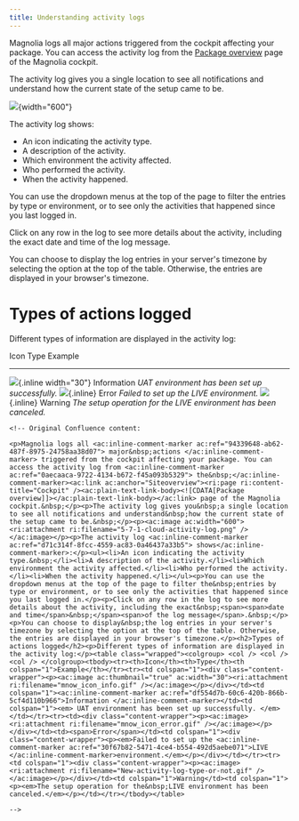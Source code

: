 ```yaml
---
title: Understanding activity logs
---
```


Magnolia logs all major actions triggered from the cockpit affecting
your package. You can access the activity log from the [Package
overview](/Magnolia+Cloud/Cockpit#Siteoverview) page of the Magnolia
cockpit.

The activity log gives you a single location to see all notifications
and understand how the current state of the setup came to be.

![](/assets/cloud/5-7-1-cloud-activity-log.png){width="600"}

The activity log shows:

-   An icon indicating the activity type.
-   A description of the activity.
-   Which environment the activity affected.
-   Who performed the activity.
-   When the activity happened.

You can use the dropdown menus at the top of the page to filter the
entries by type or environment, or to see only the activities that
happened since you last logged in.

Click on any row in the log to see more details about the activity,
including the exact date and time of the log message.

You can choose to display the log entries in your server's timezone by
selecting the option at the top of the table. Otherwise, the entries are
displayed in your browser's timezone.

Types of actions logged
=======================

Different types of information are displayed in the activity log:

  Icon                                             Type          Example
  ------------------------------------------------ ------------- -------------------------------------------------------------------
  ![](mnow_icon_info.gif){.inline width="30"}      Information   *UAT environment has been set up successfully.*
  ![](mnow_icon_error.gif){.inline}                Error         *Failed to set up the LIVE environment.*
  ![](New-activity-log-type-or-not.gif){.inline}   Warning       *The setup operation for the LIVE environment has been canceled.*

```{=html}
<!-- Original Confluence content:

<p>Magnolia logs all <ac:inline-comment-marker ac:ref="94339648-ab62-487f-8975-24758aa38d07"> major&nbsp;actions </ac:inline-comment-marker> triggered from the cockpit affecting your package. You can access the activity log from <ac:inline-comment-marker ac:ref="0aecaaca-9722-4134-b672-f45a093b5329"> the&nbsp;</ac:inline-comment-marker><ac:link ac:anchor="Siteoverview"><ri:page ri:content-title="Cockpit" /><ac:plain-text-link-body><![CDATA[Package overview]]></ac:plain-text-link-body></ac:link> page of the Magnolia cockpit.&nbsp;</p><p>The activity log gives you&nbsp;a single location to see all notifications and understand&nbsp;how the current state of the setup came to be.&nbsp;</p><p><ac:image ac:width="600"><ri:attachment ri:filename="5-7-1-cloud-activity-log.png" /></ac:image></p><p>The activity log <ac:inline-comment-marker ac:ref="d71c314f-8fcc-4559-ac83-0a46437a33b5"> shows</ac:inline-comment-marker>:</p><ul><li>An icon indicating the activity type.&nbsp;</li><li>A description of the activity.</li><li>Which environment the activity affected.</li><li>Who performed the activity.</li><li>When the activity happened.</li></ul><p>You can use the dropdown menus at the top of the page to filter the&nbsp;entries by type or environment, or to see only the activities that happened since you last logged in.</p><p>Click on any row in the log to see more details about the activity, including the exact&nbsp;<span><span>date and time</span>&nbsp;</span><span>of the log message</span>.&nbsp;</p><p>You can choose to display&nbsp;the log entries in your server's timezone by selecting the option at the top of the table. Otherwise, the entries are displayed in your browser's timezone.</p><h2>Types of actions logged</h2><p>Different types of information are displayed in the activity log:</p><table class="wrapped"><colgroup> <col /> <col /> <col /> </colgroup><tbody><tr><th>Icon</th><th>Type</th><th colspan="1">Example</th></tr><tr><td colspan="1"><div class="content-wrapper"><p><ac:image ac:thumbnail="true" ac:width="30"><ri:attachment ri:filename="mnow_icon_info.gif" /></ac:image></p></div></td><td colspan="1"><ac:inline-comment-marker ac:ref="df554d7b-60c6-420b-866b-5cf4d110b966">Information </ac:inline-comment-marker></td><td colspan="1"><em> UAT environment has been set up successfully. </em></td></tr><tr><td><div class="content-wrapper"><p><ac:image><ri:attachment ri:filename="mnow_icon_error.gif" /></ac:image></p></div></td><td><span>Error</span></td><td colspan="1"><div class="content-wrapper"><p><em>Failed to set up the <ac:inline-comment-marker ac:ref="30f67b82-5471-4ce4-b554-492d5aebe071">LIVE </ac:inline-comment-marker>environment.</em></p></div></td></tr><tr><td colspan="1"><div class="content-wrapper"><p><ac:image><ri:attachment ri:filename="New-activity-log-type-or-not.gif" /></ac:image></p></div></td><td colspan="1">Warning</td><td colspan="1"><p><em>The setup operation for the&nbsp;LIVE environment has been canceled.</em></p></td></tr></tbody></table>

-->
```
